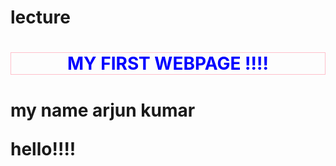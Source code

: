 # lecture

<html>
<head>
      <title>MY WEB PAGE!!</title>
      <style>
        div {
          width:100%;
          height:40%
        }
      </style>
</head>
<body>
   <div>
      <h1 style="color:blue; text-align:center; border:1px solid pink; padding 20px">MY FIRST WEBPAGE !!!!<h1>
        <p>my name arjun kumar</p>
        <p> hello!!!!</p>
    
